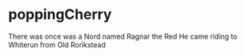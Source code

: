 # poppingCherry
There was once was a Nord named Ragnar the Red
He came riding to Whiterun from
Old Rorikstead